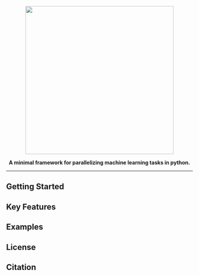 <div align="center">
<img src="logo/fluid_ml_logo.png" width="400px">

**A minimal framework for parallelizing machine learning tasks in python.**

</div>

---


## Getting Started

## Key Features

## Examples

## License

## Citation


